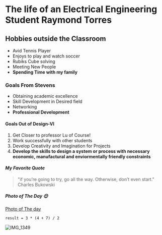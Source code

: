 # The life of an Electrical Engineering Student Raymond Torres 
## Hobbies outside the Classroom
- Avid Tennis Player
- Enjoys to play and watch soccer
- Rubiks Cube solving
- Meeting New People
- **Spending Time with my family**
### Goals From Stevens
- Obtaining academic excellence
- Skill Development in Desired field
- Networking
- **Professional Development**
#### Goals Out of Design-VI
1. Get Closer to professor Lu of Course!
2. Work successfully with other students
3. Develop Creativity and Imagination for Projects
4. **Develop the skills to design a system or process with necessary economic, manufactural and enviormentally friendly constraints**
#### *My Favorite Quote*
> "if you’re going to try, go all the way. Otherwise, don’t even start." Charles Bukowski
##### *Photo of The Day* 😊
[Photo of The day](https://www.nationalgeographic.com/photo-of-the-day/media-spotlight/taxi-halloween-costume-man)

`result = 3 * (4 + 7) / 2`

![IMG_1349](https://github.com/rtorres918/Design-VI/assets/117099680/67485696-4f1d-49e1-aabc-7e1cefb37dc3)



